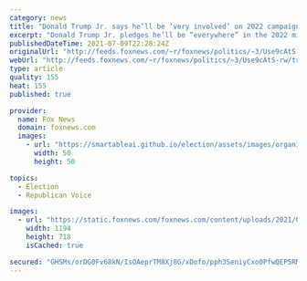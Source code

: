 ```yaml
---
category: news
title: "Donald Trump Jr. says he’ll be ‘very involved’ on 2022 campaign trail"
excerpt: "Donald Trump Jr. pledges he’ll be “everywhere” in the 2022 midterms, as the Republicans aim to win back the majorities in the House and Senate."
publishedDateTime: 2021-07-09T22:28:24Z
originalUrl: "http://feeds.foxnews.com/~r/foxnews/politics/~3/Use9cAtS-rw/trump-jr-says-hell-be-very-involved-on-2022-campaign-trail"
webUrl: "http://feeds.foxnews.com/~r/foxnews/politics/~3/Use9cAtS-rw/trump-jr-says-hell-be-very-involved-on-2022-campaign-trail"
type: article
quality: 155
heat: 155
published: true

provider:
  name: Fox News
  domain: foxnews.com
  images:
    - url: "https://smartableai.github.io/election/assets/images/organizations/foxnews.com-50x50.jpg"
      width: 50
      height: 50

topics:
  - Election
  - Republican Voice

images:
  - url: "https://static.foxnews.com/foxnews.com/content/uploads/2021/07/DonaldTrumpJr-CPAC-Dallas.jpg"
    width: 1194
    height: 718
    isCached: true

secured: "GHSMs/orDG0Fv68kN/IsOAeprTM8Xj8G/xDofo/pph3SeniyCxo0PfwQEP5RM1P6uRrSmVj1/kqwpGWok+/g6xYFhu9fUIl+kKcyGAT6XykqtHi/AiAsA/0dtcqz+IFLugvF6vmDi9h2D/GBdsjqVSvlkLoNxmoOE6UprHEuGk6afJH2sQXWvXhMJnXYHB6qjeJQE96Jg/voW59IdMsl7flRLWkG/t3OoGpf86iLW8FkrZNOGnUUqIthGl7c/Txxv8OqNCQhlxTUGdExUb5nvxOkndA0Tz0njEacn/OHyMa0T7wiYduEjJ/qMxnjZYR2qjfLYFYVxgBTIpFQeg9RnPP85K3HEjSfHDeL1SApLbw=;g7xSWU7BmCUq2k/byRpU/A=="
---
```


